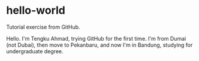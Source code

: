 # hello-world
Tutorial exercise from GitHub.

Hello. I'm Tengku Ahmad, trying GitHub for the first time.
I'm from Dumai (not Dubai), then move to Pekanbaru, and now I'm
in Bandung, studying for undergraduate degree.
